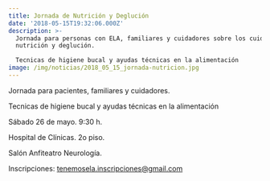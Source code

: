 ```yaml
---
title: Jornada de Nutrición y Deglución
date: '2018-05-15T19:32:06.000Z'
description: >-
  Jornada para personas con ELA, familiares y cuidadores sobre los cuidados de
  nutrición y deglución.

  Tecnicas de higiene bucal y ayudas técnicas en la alimentación
image: /img/noticias/2018_05_15_jornada-nutricion.jpg
---
```

Jornada para pacientes, familiares y cuidadores.

Tecnicas de higiene bucal y ayudas técnicas en la alimentación



Sábado 26 de mayo. 9:30 h.

Hospital de Clínicas. 2o piso.

Salón Anfiteatro Neurología.



Inscripciones: tenemosela.inscripciones@gmail.com

